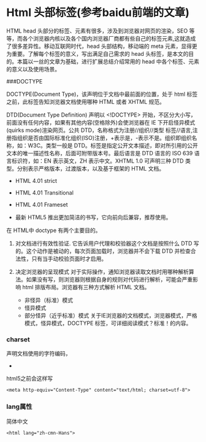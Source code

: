 Html 头部标签(参考baidu前端的文章)
=================
HTML head 头部分的标签、元素有很多，涉及到浏览器对网页的渲染，SEO 等等，而各个浏览器内核以及各个国内浏览器厂商都有些自己的标签元素,这就造成了很多差异性。移动互联网时代，head 头部结构，移动端的 meta 元素，显得更为重要。了解每个标签的意义，写出满足自己需求的 head 头标签，是本文的目的。本篇以一丝的文章为基础，进行扩展总结介绍常用的 head 中各个标签、元素的意义以及使用场景。

###DOCTYPE

DOCTYPE(Document Type)，该声明位于文档中最前面的位置，处于 html 标签之前，此标签告知浏览器文档使用哪种 HTML 或者 XHTML 规范。

DTD(Document Type Definition) 声明以 <!DOCTYPE> 开始，不区分大小写，前面没有任何内容，如果有其他内容(空格除外)会使浏览器在 IE 下开启怪异模式(quirks mode)渲染网页。公共 DTD，名称格式为注册//组织//类型 标签//语言,注册指组织是否由国际标准化组织(ISO)注册，+表示是，-表示不是。组织即组织名称，如：W3C。类型一般是 DTD。标签是指定公开文本描述，即对所引用的公开文本的唯一描述性名称，后面可附带版本号。最后语言是 DTD 语言的 ISO 639 语言标识符，如：EN 表示英文，ZH 表示中文。XHTML 1.0 可声明三种 DTD 类型。分别表示严格版本，过渡版本，以及基于框架的 HTML 文档。
* HTML 4.01 strict

  ><!DOCTYPE HTML PUBLIC "-//W3C//DTD HTML 4.01//EN" "http://www.w3.org/TR/html4/strict.dtd">

* HTML 4.01 Transitional

  ><!DOCTYPE HTML PUBLIC "-//W3C//DTD HTML 4.01 Transitional//EN" "http://www.w3.org/TR/html4/loose.dtd">

* HTML 4.01 Frameset

  ><!DOCTYPE HTML PUBLIC "-//W3C//DTD HTML 4.01 Frameset//EN" "http://www.w3.org/TR/html4/frameset.dtd">

* 最新 HTML5 推出更加简洁的书写，它向前向后兼容，推荐使用。

  ><!doctype html>

在 HTML中 doctype 有两个主要目的。

1. 对文档进行有效性验证.
	它告诉用户代理和校验器这个文档是按照什么 DTD 写的。这个动作是被动的，每次页面加载时，浏览器并不会下载 DTD 并检查合法性，只有当手动校验页面时才启用。

2. 决定浏览器的呈现模式
	对于实际操作，通知浏览器读取文档时用哪种解析算法。如果没有写，则浏览器则根据自身的规则对代码进行解析，可能会严重影响 html 排版布局。浏览器有三种方式解析 HTML 文档。
	
    + 非怪异（标准）模式
    + 怪异模式
    + 部分怪异（近乎标准）模式 关于IE浏览器的文档模式，浏览器模式，严格模式，怪异模式，DOCTYPE 标签，可详细阅读模式？标准！的内容。

### charset

声明文档使用的字符编码，
* <meta charset="utf-8">
html5之前会这样写

	<meta http-equiv="Content-Type" content="text/html; charset=utf-8">

### lang属性

简体中文

	<html lang="zh-cmn-Hans">
	






